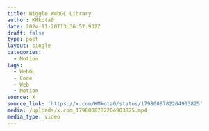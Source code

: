 ```yaml
---
title: Wiggle WebGL Library
author: KMkota0
date: 2024-11-20T13:36:57.932Z
draft: false
type: post
layout: single
categories:
  - Motion
tags:
  - WebGL
  - Code
  - Web
  - Motion
source: X
source_link: 'https://x.com/KMkota0/status/1798008782204903825'
media: /uploads/x.com_1798008782204903825.mp4
media_type: video
---
```


